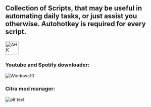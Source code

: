 ## Collection of Scripts, that may be useful in automating daily tasks, or just assist you otherwise. Autohotkey is required for every script.

<a style="text-decoration:none" href="http://www.Autohotkey.com/">
    <img height="42" src="https://upload.wikimedia.org/wikipedia/commons/c/cf/Autokey-logo.svg" alt="AHK">
</a>




### Youtube and Spotify downloader:
<a style="text-decoration:none" href="https://github.com/Ven0m0/Scripts/tree/main/Other/Downloader">    
    <img src="https://github.com/Ven0m0/Scripts/blob/main/Other/Downloader/Downloader.png" alt="Windows10">
</a>

### Citra mod manager:

![alt text](https://github.com/Ven0m0/Scripts/blob/main/Other/Citra%20mods/Citra%20Mod%20Manager.png)
